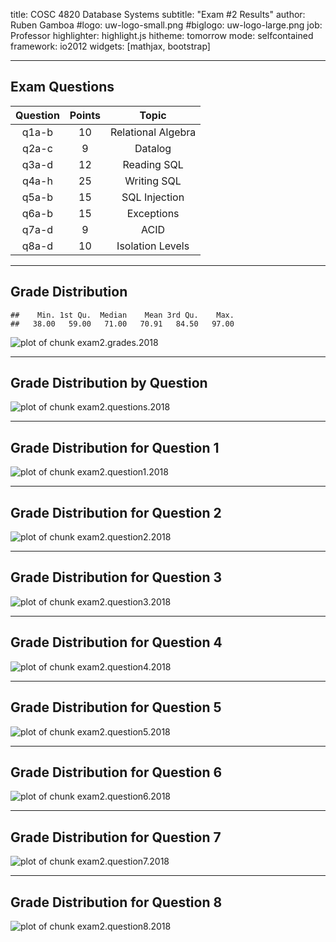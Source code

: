 title:        COSC 4820 Database Systems
subtitle:     "Exam #2 Results"
author:       Ruben Gamboa
#logo:         uw-logo-small.png
#biglogo:      uw-logo-large.png
job:          Professor
highlighter:  highlight.js
hitheme:      tomorrow
mode:         selfcontained
framework:    io2012
widgets:      [mathjax, bootstrap]

---

<style>
.title-slide {
     background-color: #EDE0CF; /* CBE7A5; #EDE0CF; ; #CA9F9D*/
     background-image: url(assets/img/uw-logo-large.png);
     background-repeat: no-repeat;
     background-position: center top;
   }
</style>

## Exam Questions




|  Question  |  Points  |       Topic        |
|:----------:|:--------:|:------------------:|
|   q1a-b    |    10    | Relational Algebra |
|   q2a-c    |    9     |      Datalog       |
|   q3a-d    |    12    |    Reading SQL     |
|   q4a-h    |    25    |    Writing SQL     |
|   q5a-b    |    15    |   SQL Injection    |
|   q6a-b    |    15    |     Exceptions     |
|   q7a-d    |    9     |        ACID        |
|   q8a-d    |    10    |  Isolation Levels  |

---

## Grade Distribution


```
##    Min. 1st Qu.  Median    Mean 3rd Qu.    Max. 
##   38.00   59.00   71.00   70.91   84.50   97.00
```

![plot of chunk exam2.grades.2018](assets/fig/exam2.grades.2018-1.png)

---

## Grade Distribution by Question

![plot of chunk exam2.questions.2018](assets/fig/exam2.questions.2018-1.png)

---

## Grade Distribution for Question 1

![plot of chunk exam2.question1.2018](assets/fig/exam2.question1.2018-1.png)

---

## Grade Distribution for Question 2

![plot of chunk exam2.question2.2018](assets/fig/exam2.question2.2018-1.png)

---

## Grade Distribution for Question 3

![plot of chunk exam2.question3.2018](assets/fig/exam2.question3.2018-1.png)

---

## Grade Distribution for Question 4

![plot of chunk exam2.question4.2018](assets/fig/exam2.question4.2018-1.png)

---

## Grade Distribution for Question 5

![plot of chunk exam2.question5.2018](assets/fig/exam2.question5.2018-1.png)

---

## Grade Distribution for Question 6

![plot of chunk exam2.question6.2018](assets/fig/exam2.question6.2018-1.png)

---

## Grade Distribution for Question 7

![plot of chunk exam2.question7.2018](assets/fig/exam2.question7.2018-1.png)

---

## Grade Distribution for Question 8

![plot of chunk exam2.question8.2018](assets/fig/exam2.question8.2018-1.png)


